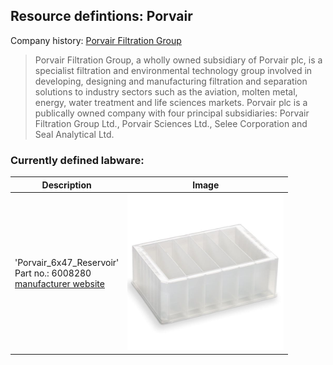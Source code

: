 
## Resource defintions: Porvair

Company history: [Porvair Filtration Group](https://www.porvairfiltration.com/about/our-history/)

> Porvair Filtration Group, a wholly owned subsidiary of Porvair plc, is a specialist filtration and environmental technology group involved in developing, designing and manufacturing filtration and separation solutions to industry sectors such as the aviation, molten metal, energy, water treatment and life sciences markets. Porvair plc is a publically owned company with four principal subsidiaries: Porvair Filtration Group Ltd., Porvair Sciences Ltd., Selee Corporation and Seal Analytical Ltd.

### Currently defined labware:

| Description               | Image              |
|--------------------|--------------------|
| 'Porvair_6x47_Reservoir'<br>Part no.: 6008280<br>[manufacturer website](https://www.microplates.com/product/282-ml-reservoir-plate-6-columns-v-bottom/) | <img src="ims/porvair_6x47_reservoir_390015.jpg" alt="Porvair_6x47_Reservoir" width="250"/> |
